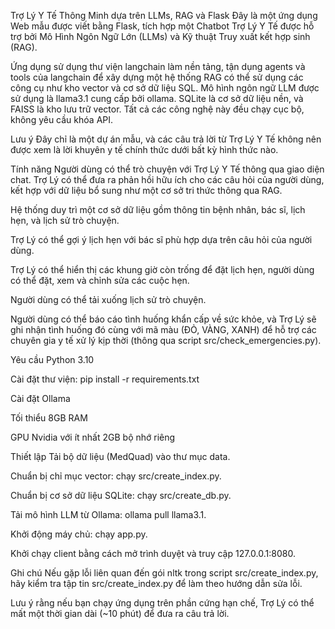 Trợ Lý Y Tế Thông Minh dựa trên LLMs, RAG và Flask
Đây là một ứng dụng Web mẫu được viết bằng Flask,
tích hợp một Chatbot Trợ Lý Y Tế được hỗ trợ bởi
Mô Hình Ngôn Ngữ Lớn (LLMs) và Kỹ thuật Truy xuất kết hợp sinh (RAG).

Ứng dụng sử dụng thư viện langchain làm nền tảng, tận dụng agents và tools
của langchain để xây dựng một hệ thống RAG có thể sử dụng các công cụ như kho vector và cơ sở dữ liệu SQL.
Mô hình ngôn ngữ LLM được sử dụng là llama3.1 cung cấp bởi ollama. SQLite là cơ sở dữ liệu nền,
và FAISS là kho lưu trữ vector.
Tất cả các công nghệ này đều chạy cục bộ, không yêu cầu khóa API.

Lưu ý
Đây chỉ là một dự án mẫu, và các câu trả lời từ Trợ Lý Y Tế
không nên được xem là lời khuyên y tế chính thức dưới bất kỳ hình thức nào.

Tính năng
Người dùng có thể trò chuyện với Trợ Lý Y Tế thông qua giao diện chat.
Trợ Lý có thể đưa ra phản hồi hữu ích cho các câu hỏi của người dùng,
kết hợp với dữ liệu bổ sung như một cơ sở tri thức thông qua RAG.

Hệ thống duy trì một cơ sở dữ liệu gồm thông tin bệnh nhân, bác sĩ, lịch hẹn, và lịch sử trò chuyện.

Trợ Lý có thể gợi ý lịch hẹn với bác sĩ phù hợp dựa trên câu hỏi của người dùng.

Trợ Lý có thể hiển thị các khung giờ còn trống để đặt lịch hẹn,
người dùng có thể đặt, xem và chỉnh sửa các cuộc hẹn.

Người dùng có thể tải xuống lịch sử trò chuyện.

Người dùng có thể báo cáo tình huống khẩn cấp về sức khỏe,
và Trợ Lý sẽ ghi nhận tình huống đó cùng với mã màu (ĐỎ, VÀNG, XANH)
để hỗ trợ các chuyên gia y tế xử lý kịp thời (thông qua script src/check_emergencies.py).

Yêu cầu
Python 3.10

Cài đặt thư viện: pip install -r requirements.txt

Cài đặt Ollama

Tối thiểu 8GB RAM

GPU Nvidia với ít nhất 2GB bộ nhớ riêng

Thiết lập
Tải bộ dữ liệu (MedQuad) vào thư mục data.

Chuẩn bị chỉ mục vector: chạy src/create_index.py.

Chuẩn bị cơ sở dữ liệu SQLite: chạy src/create_db.py.

Tải mô hình LLM từ Ollama: ollama pull llama3.1.

Khởi động máy chủ: chạy app.py.

Khởi chạy client bằng cách mở trình duyệt và truy cập 127.0.0.1:8080.

Ghi chú
Nếu gặp lỗi liên quan đến gói nltk trong script src/create_index.py,
hãy kiểm tra tập tin src/create_index.py để làm theo hướng dẫn sửa lỗi.

Lưu ý rằng nếu bạn chạy ứng dụng trên phần cứng hạn chế,
Trợ Lý có thể mất một thời gian dài (~10 phút) để đưa ra câu trả lời.
